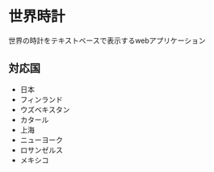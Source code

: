 # 世界時計

世界の時計をテキストベースで表示するwebアプリケーション


## 対応国

- 日本
- フィンランド
- ウズベキスタン
- カタール
- 上海
- ニューヨーク
- ロサンゼルス
- メキシコ
